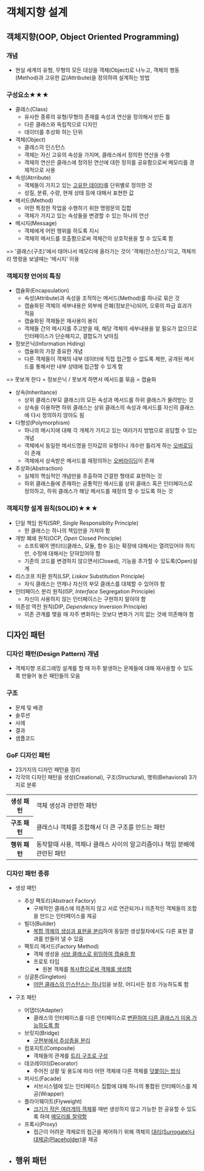 # 객체지향 설계
## 객체지향(OOP, Object Oriented Programming)
### 개념
- 현실 세계의 유형, 무형의 모든 대상을 객체(Object)로 나누고, 객체의 행동(Method)과 고유한 값(Attribute)을 정의하여 설계하는 방법

### 구성요소★★★
- 클래스(Class)
  - 유사한 종류의 유형/무형의 존재를 속성과 연산을 정의해서 만든 틀
  - 다른 클래스와 독립적으로 디자인
  - 데이터를 추상화 하는 단위
- 객체(Object)
  - 클래스의 인스턴스
  - 객체는 자신 고유의 속성을 가지며, 클래스에서 정의한 연산을 수행
  - 객체의 연산은 클래스에 정의된 연산에 대한 정의를 공유함으로써 메모리를 경제적으로 사용
- 속성(Atrribute)
  - 객체들이 가지고 있는 <u>고유한 데이터</u>를 단위별로 정의한 것
  - 성질, 분류, 수량, 현재 상태 등에 대해서 표현한 값
- 메서드(Method)
  - 어떤 특정한 작업을 수행하기 위한 명령문의 집합
  - 객체가 가지고 있는 속성들을 변경할 수 있는 하나의 연산
- 메시지(Message)
  - 객체에게 어떤 행위를 하도록 지시
  - 객체의 메서드를 호출함으로써 객체간의 상호작용을 할 수 있도록 함

=> '클래스(구조)'에서 태어나서 메모리에 올라가는 것이 '객체(인스턴스)'이고, 객체끼리 명령을 보낼때는 '메시지' 이용

### 객체지향 언어의 특징
- 캡슐화(Encapsulation)
  - 속성(Attribute)과 속성을 조작하는 메서드(Method)를 하나로 묶은 것
  - 캡슐화된 객체의 세부내용은 외부에 은폐(정보은닉)되어, 오류의 파급 효과가 적음
  - 캡슐화된 객체들은 재사용이 용이
  - 객체들 간의 메시지를 주고받을 때, 해당 객체의 세부내용을 알 필요가 없으므로 인터페이스가 단순해지고, 결합도가 낮아짐
- 정보은닉(Information Hiding)
  - 캡슐화의 가장 중요한 개념
  - 다른 객체들이 객체의 내부 데이터에 직접 접근할 수 없도록 제한, 공개된 메서드를 통해서만 내부 상태에 접근할 수 있게 함

=> 못보게 한다 = 정보은닉 / 못보게 하면서 메서드를 묶음 = 캡슐화

- 상속(Inheritance)
  - 상위 클래스(부모 클래스)의 모든 속성과 메서드를 하위 클래스가 물려받는 것
  - 상속을 이용하면 하위 클래스는 상위 클래스의 속성과 메서드를 자신의 클래스에 다시 정의하지 않아도 됨
- 다형성(Polymorphism)
  - 하나의 메시지에 대해 각 개체가 가지고 있는 여러가지 방법으로 응답할 수 있는 개념
  - 객체에서 동일한 메서드명을 인자값의 유형이나 개수만 틀리게 하는 <u>오버로딩</u>이 존재
  - 객체에서 상속받은 메서드를 재정의하는 <u>오버라이딩</u>이 존재
- 추상화(Abstraction)
  - 실체의 핵심적인 개념만을 추출하여 간결한 형태로 표현하는 것
  - 하위 클래스들에 존재하는 공통적인 메서드를 상위 클래스 혹은 인터페이스로 정의하고, 하위 클래스가 해당 메서드를 재정의 할 수 있도록 하는 것

### 객체지향 설계 원칙(SOLID)★★★
- 단일 책임 원칙(SRP, *Single* Responsiblity Principle)
  - 한 클래스는 하나의 책임만을 가져야 함
- 개방 폐쇄 원칙(OCP, *Open* Closed Principle)
  - 소프트웨어 엔티티(클래스, 모듈, 함수 등)는 확장에 대해서는 열려있어야 하지만, 수정에 대해서는 닫혀있어야 함
  - 기존의 코드를 변경하지 않으면서(Closed), 기능을 추가할 수 있도록(Open)설계
- 리스코프 치환 원칙(LSP, *Liskov* Substitution Principle)
  - 자식 클래스는 언제나 자신의 부모 클래스를 대체할 수 있어야 함
- 인터페이스 분리 원칙(ISP, *Interface* Segregation Principle)
  - 자신이 사용하지 않는 인터페이스는 구현하지 말아야 함
- 의존성 역전 원칙(DIP, *Dependency* Inversion Principle)
  - 의존 관계를 맺을 때 자주 변화하는 것보다 변화가 거의 없는 것에 의존해야 함

## 디자인 패턴
### 디자인 패턴(Design Pattern) 개념
- 객체지향 프로그래밍 설계를 할 때 자주 발생하는 문제들에 대해 재사용할 수 있도록 만들어 놓은 패턴들의 모음

### 구조
- 문제 및 배경
- 솔루션
- 사례
- 결과
- 샘플코드

### GoF 디자인 패턴
- 23가지의 디자인 패턴을 정리
- 각각의 디자인 패턴을 생성(Creational), 구조(Structural), 행위(Behavioral) 3가지로 분류
<table>
  <tr>
    <th>생성 패턴</th>
    <td>객체 생성과 관련한 패턴</td>
  </tr>
  <tr>
    <th>구조 패턴</th>
    <td>클래스나 객체를 조합해서 더 큰 구조를 만드는 패턴</td>
  </tr>
  <tr>
    <th>행위 패턴</th>
    <td>동작할때 사용, 객체나 클래스 사이의 알고리즘이나 책임 분배에 관련된 패턴</td>
  </tr>
</table>

### 디자인 패턴 종류
- 생성 패턴
  - 추상 팩토리(Abstract Factory)
    - 구체적인 클래스에 의존하지 않고 서로 연관되거나 의존적인 객체들의 조합을 만드는 인터페이스를 제공
  - 빌더(Builder)
    - <u>복합 객체의 생성과 표현을 분리</u>하여 동일한 생성절차에서도 다른 표현 결과를 만들어 낼 수 있음
  - 팩토리 메서드(Factory Method)
    - 객체 생성을 <u>서브 클래스로 위임하여 캡슐화 함</u>
    - 프로토 타입
      - 원본 객체를 <u>복사함으로써 객체를 생성함</u>
  - 싱글톤(Singleton)
    - <u>어떤 클래스의 인스턴스는 하나</u>임을 보장, 어디서든 참조 가능하도록 함

- 구조 패턴
  - 어댑터(Adapter)
    - 클래스의 인터페이스를 다른 인터페이스로 <u>변환하여 다른 클래스가 이용 가능하도록 함</u>
  - 브릿지(Bridge)
    - <u>구현부에서 추상층을 분리</u>
  - 컴포지트(Composite)
    - 객체들의 관계를 <u>트리 구조로 구성</u>
  - 데코레이터(Decorator)
    - 주어진 상황 및 용도에 따라 어떤 객체에 다른 객체를 <u>덧붙이는 방식</u>
  - 퍼사드(Facade)
    - 서브시스템에 있는 인터페이스 집합에 대해 하나의 통합된 인터페이스를 제공(Wrapper)
  - 플라이웨이트(Flyweight)
    - <u>크기가 작은 여러개의 객체</u>를 매번 생성하지 않고 가능한 한 공유할 수 있도록 하여 <u>메모리를 절약함</u>
  - 프록시(Proxy)
    - 접근이 어려운 객체로의 접근을 제어하기 위해 객체의 <u>대리(Surrogate)나 대체글(Placeholder)</u>을 제공

- 행위 패턴
  - 
